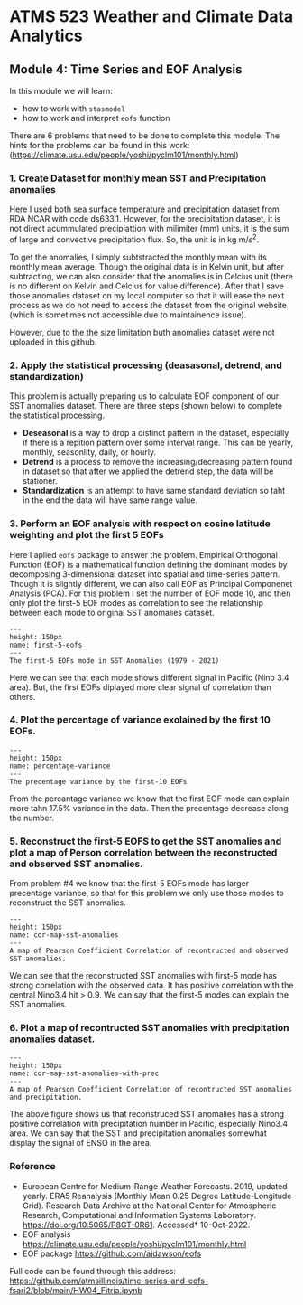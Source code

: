 # ATMS 523 Weather and Climate Data Analytics 

## Module 4: Time Series and EOF Analysis


In this module we will learn: 
- how to work with `stasmodel` 
- how to work and interpret `eofs` function

There are 6 problems that need to be done to complete this module. The hints for the problems can be found in this work: (https://climate.usu.edu/people/yoshi/pyclm101/monthly.html)

### 1. Create Dataset for monthly mean SST and Precipitation anomalies

Here I used both sea surface temperature and precipitation dataset from RDA NCAR with code ds633.1. However, for the precipitation dataset, it is not direct acummulated precipiattion with milimiter (mm) units, it is the sum of large and convective precipitation flux. So, the unit is in kg m/$s^2$. 

To get the anomalies, I simply subtstracted the monthly mean with its monthly mean average. Though the original data is in Kelvin unit, but after subtracting, we can also consider that the anomalies is in Celcius unit (there is no different on Kelvin and Celcius for value difference). After that I save those anomalies dataset on my local computer so that it will ease the next process as we do not need to access the dataset from the original website (which is sometimes not accessible due to maintainence issue).

However, due to the the size limitation buth anomalies dataset were not uploaded in this github. 

### 2. Apply the statistical processing (deasasonal, detrend, and standardization)

This problem is actually preparing us to calculate EOF component of our SST anomalies dataset. There are three steps (shown below) to complete the statistical processing. 
- **Deseasonal** is a way to drop a distinct pattern in the dataset, especially if there is a repition pattern over some interval range. This can be yearly, monthly, seasonlity, daily, or hourly. 
- **Detrend** is a process to remove the increasing/decreasing pattern found in dataset so that after we applied the detrend step, the data will be stationer. 
- **Standardization** is an attempt to have same standard deviation so taht in the end the data will have same range value. 

### 3. Perform an EOF analysis with respect on cosine latitude weighting and plot the first 5 EOFs

Here I aplied `eofs` package to answer the problem. Empirical Orthogonal Function (EOF) is a mathematical function defining the dominant modes by decomposing 3-dimensional dataset into spatial and time-series pattern. Though it is slightly different, we can also call EOF as Principal Componenet Analysis (PCA). For this problem I set the number of EOF mode 10, and then only plot the first-5 EOF modes as correlation to see the relationship between each mode to original SST anomalies dataset.


```{figure} ../figures/HW04_3.png
---
height: 150px
name: first-5-eofs
---
The first-5 EOFs mode in SST Anomalies (1979 - 2021)
```

Here we can see that each mode shows different signal in Pacific (Nino 3.4 area). But, the first EOFs diplayed more clear signal of correlation than others. 

### 4. Plot the percentage of variance exolained by the first 10 EOFs.

```{figure} ../figures/HW04_4.png
---
height: 150px
name: percentage-variance
---
The precentage variance by the first-10 EOFs
```

From the percantage variance we know that the first EOF mode can explain more tahn 17.5% variance in the data. Then the precentage decrease along the number. 

### 5. Reconstruct the first-5 EOFS to get the SST anomalies and plot a map of Person correlation between the reconstructed and observed SST anomalies. 

From problem #4 we know that the first-5 EOFs mode has larger precentage variance, so that for this problem we only use those modes to reconstruct the SST anomalies. 

```{figure} ../figures/HW04_5.png
---
height: 150px
name: cor-map-sst-anomalies
---
A map of Pearson Coefficient Correlation of recontructed and observed SST anomalies.
```

We can see that the reconstructed SST anomalies with first-5 mode has strong correlation with the observed data. It has positive correlation with the central Nino3.4 hit > 0.9. We can say that the first-5 modes can explain the SST anomalies. 

### 6. Plot a map of recontructed SST anomalies with precipitation anomalies dataset. 

```{figure} ../figures/HW04_6.png
---
height: 150px
name: cor-map-sst-anomalies-with-prec
---
A map of Pearson Coefficient Correlation of recontructed SST anomalies and precipitation.
```

The above figure shows us that reconstruced SST anomalies has a strong positive correlation with precipitation number in Pacific, especially Nino3.4 area. We can say that the SST and precipitation anomalies somewhat display the signal of ENSO in the area. 

### Reference
- European Centre for Medium-Range Weather Forecasts. 2019, updated yearly. ERA5 Reanalysis (Monthly Mean 0.25 Degree Latitude-Longitude Grid). Research Data Archive at the National Center for Atmospheric Research, Computational and Information Systems Laboratory. https://doi.org/10.5065/P8GT-0R61. Accessed† 10-Oct-2022.
- EOF analysis https://climate.usu.edu/people/yoshi/pyclm101/monthly.html
- EOF package https://github.com/ajdawson/eofs

Full code can be found through this address: https://github.com/atmsillinois/time-series-and-eofs-fsari2/blob/main/HW04_Fitria.ipynb